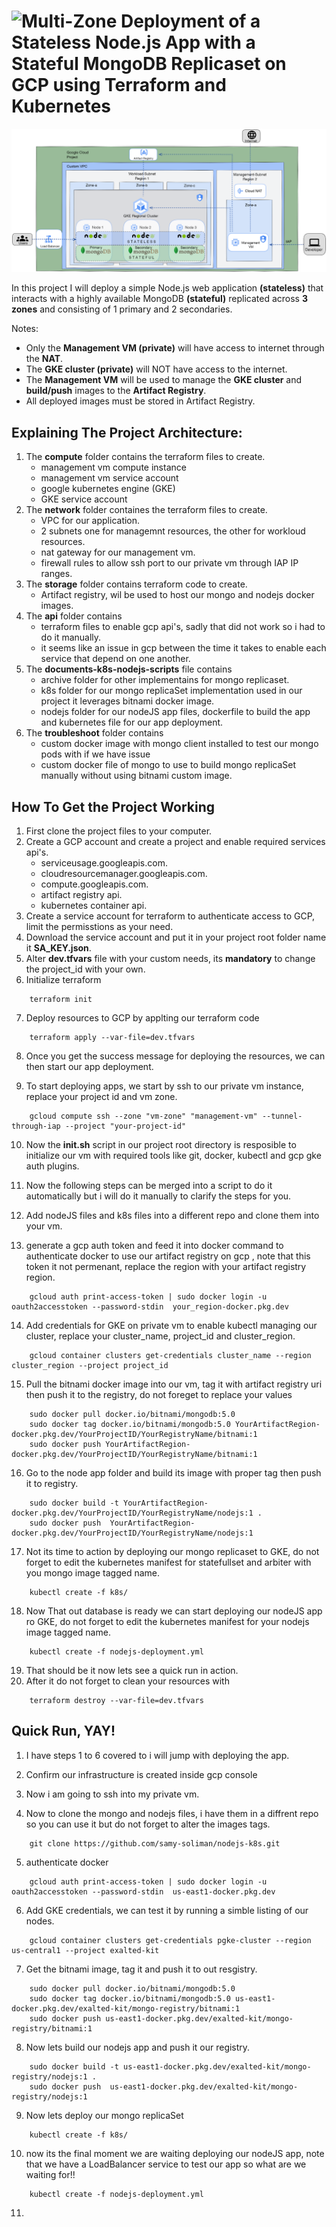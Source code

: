 # ![Multi-Zone Deployment of a Stateless Node.js App with a Stateful MongoDB Replicaset on GCP using Terraform and Kubernetes](image.png)

![Architecture](/Images/Architecture.png)

In this project I will deploy a simple Node.js web application **(stateless)** that interacts with a highly available MongoDB **(stateful)** replicated across **3 zones** and consisting of 1 primary and 2 secondaries.

Notes:
- Only the **Management VM (private)** will have access to internet through the **NAT**.
- The **GKE cluster (private)** will NOT have access to the internet.
- The **Management VM** will be used to manage the **GKE cluster** and **build/push** images to the **Artifact Registry**.
- All deployed images must be stored in Artifact Registry.

## Explaining The Project Architecture:
1. The **compute** folder contains the terraform files to create.
   - management vm compute instance
   - management vm service account
   - google kubernetes engine (GKE)
   - GKE service account
2. The **network** folder containes the terraform files to create.
   - VPC for our application.
   - 2 subnets one for managemnt resources, the other for workloud resources.
   - nat gateway for our management vm.
   - firewall rules to allow ssh port to our private vm through IAP IP ranges.
3. The **storage** folder contains terraform code to create.
   - Artifact registry, wil be used to host our mongo and nodejs docker images.
4. The **api** folder contains
   - terraform files to enable gcp api's, sadly that did not work so i had to do it manually.
   - it seems like an issue in gcp between the time it takes to enable each service that depend on one another.
5. The **documents-k8s-nodejs-scripts** file contains
   - archive folder for other implementains for mongo replicaset.
   - k8s folder for our mongo replicaSet implementation used in our project it leverages bitnami docker image.
   - nodejs folder for our nodeJS app files, dockerfile to build the app and kubernetes file for our app deployment.
6. The **troubleshoot** folder contains
   - custom docker image with mongo client installed to test our mongo pods with if we have issue
   - custom docker file of mongo to use to build mongo replicaSet manually without using bitnami custom image.

## How To Get the Project Working
1. First clone the project files to your computer.
2. Create a GCP account and create a project and enable required services api's.
   - serviceusage.googleapis.com.
   - cloudresourcemanager.googleapis.com.
   - compute.googleapis.com.
   - artifact registry api.
   - kubernetes container api.
3. Create a service account for terraform to authenticate access to GCP, limit the permisstions as your need.
4. Download the service account and put it in your project root folder name it **SA_KEY.json**.
5. Alter **dev.tfvars** file with your custom needs, its **mandatory** to change the project_id with your own.
6. Initialize terraform

```Shell
    terraform init
```

7. Deploy resources to GCP by applting our terraform code

```Shell
    terraform apply --var-file=dev.tfvars
```

8. Once you get the success message for deploying the resources, we can then start our app deployment.

9. To start deploying apps, we start by ssh to our private vm instance, replace your project id and vm zone.

```Shell
    gcloud compute ssh --zone "vm-zone" "management-vm" --tunnel-through-iap --project "your-project-id"
```

10. Now the **init.sh** script in our project root directory is resposible to initialize our vm with required tools like git, docker, kubectl and gcp gke auth plugins.

11. Now the following steps can be merged into a script to do it automatically but i will do it manually to clarify the steps for you. 
12. Add nodeJS files and k8s files into a different repo and clone them into your vm.
13. generate a gcp auth token and feed it into docker command to authenticate docker to use our artifact registry on gcp , note that this token it not permenant, replace the region with your artifact registry region.

```Shell
    gcloud auth print-access-token | sudo docker login -u oauth2accesstoken --password-stdin  your_region-docker.pkg.dev
```

14. Add credentials for GKE on private vm to enable kubectl managing our cluster, replace your cluster_name, project_id and cluster_region.

```Shell
    gcloud container clusters get-credentials cluster_name --region cluster_region --project project_id
```

15. Pull the bitnami docker image into our vm, tag it with artifact registry uri then push it to the registry,
    do not foreget to replace your values

```Shell
    sudo docker pull docker.io/bitnami/mongodb:5.0
    sudo docker tag docker.io/bitnami/mongodb:5.0 YourArtifactRegion-docker.pkg.dev/YourProjectID/YourRegistryName/bitnami:1
    sudo docker push YourArtifactRegion-docker.pkg.dev/YourProjectID/YourRegistryName/bitnami:1 
```

16. Go to the node app folder and build its image with proper tag then push it to registry.

```Shell
    sudo docker build -t YourArtifactRegion-docker.pkg.dev/YourProjectID/YourRegistryName/nodejs:1 .
    sudo docker push  YourArtifactRegion-docker.pkg.dev/YourProjectID/YourRegistryName/nodejs:1 
```

17. Not its time to action by deploying our mongo replicaset to GKE, do not forget to edit the kubernetes manifest for statefullset and arbiter with you mongo image tagged name.

```Shell
    kubectl create -f k8s/
```

18. Now That out database is ready we can start deploying our nodeJS app ro GKE, do not forget to edit the kubernetes manifest for your nodejs image tagged name.

```Shell
    kubectl create -f nodejs-deployment.yml
```

19. That should be it now lets see a quick run in action.
20. After it do not forget to clean your resources with

```Shell
    terraform destroy --var-file=dev.tfvars
```

## Quick Run,  YAY!
1. I have steps 1 to 6 covered to i will jump with deploying the app.

2. Confirm our infrastructure is created inside gcp console

3. Now i am going to ssh into my private vm.

4. Now to clone the mongo and nodejs files, i have them in a diffrent repo so you can use it but do not forget to alter the images tags.

```Shell
    git clone https://github.com/samy-soliman/nodejs-k8s.git
```
5. authenticate docker

```Shell
    gcloud auth print-access-token | sudo docker login -u oauth2accesstoken --password-stdin  us-east1-docker.pkg.dev
```

6. Add GKE credentials, we can test it by running a simble listing of our nodes.
```Shell
    gcloud container clusters get-credentials pgke-cluster --region us-central1 --project exalted-kit
```

7. Get the bitnami image, tag it and push it to out resgistry.

```Shell
    sudo docker pull docker.io/bitnami/mongodb:5.0
    sudo docker tag docker.io/bitnami/mongodb:5.0 us-east1-docker.pkg.dev/exalted-kit/mongo-registry/bitnami:1
    sudo docker push us-east1-docker.pkg.dev/exalted-kit/mongo-registry/bitnami:1
```


8. Now lets build our nodejs app and push it our registry.

```Shell
    sudo docker build -t us-east1-docker.pkg.dev/exalted-kit/mongo-registry/nodejs:1 .
    sudo docker push  us-east1-docker.pkg.dev/exalted-kit/mongo-registry/nodejs:1
```

9. Now lets deploy our mongo replicaSet

```Shell
    kubectl create -f k8s/
```

10. now its the final moment we are waiting deploying our nodeJS app, note that we have a LoadBalancer service to test our app so what are we waiting for!!

```Shell
    kubectl create -f nodejs-deployment.yml
```

11. 